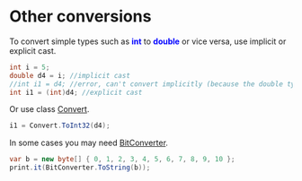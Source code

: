 # Other conversions
To convert simple types such as <span style='color:#00f;font-weight:bold'>int</span> to <span style='color:#00f;font-weight:bold'>double</span> or vice versa, use implicit or explicit cast.

```csharp
int i = 5;
double d4 = i; //implicit cast
//int i1 = d4; //error, can't convert implicitly (because the double type is larger than int)
int i1 = (int)d4; //explicit cast
```

Or use class <a href='https://www.google.com/search?q=System.Convert+class'>Convert</a>.

```csharp
i1 = Convert.ToInt32(d4);
```

In some cases you may need <a href='https://www.google.com/search?q=System.BitConverter+class'>BitConverter</a>.

```csharp
var b = new byte[] { 0, 1, 2, 3, 4, 5, 6, 7, 8, 9, 10 };
print.it(BitConverter.ToString(b));
```

